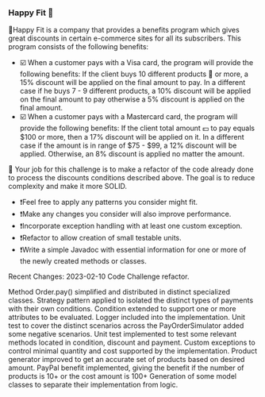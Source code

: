 ### Happy Fit 🙂
📃Happy Fit is a company that provides a benefits program which gives great discounts in certain e-commerce sites for all its subscribers.
This program consists of the following benefits:
- ☑️ When a customer pays with a Visa card, the program will provide the following benefits:
If the client buys 10 different products 🛒 or more, a 15% discount will be applied on the final amount to pay. 
In a different case if he buys 7 - 9 different products, a 10% discount will be applied on the final amount to pay
otherwise a 5% discount is applied on the final amount.
- ☑️ When a customer pays with a Mastercard card, the program will provide the following benefits:
If the client total amount 💵 to pay equals $100 or more, then a 17% discount will be applied on it. 
In a different case if the amount is in range of $75 - $99, a 12% discount will be applied. Otherwise, 
an 8% discount is applied no matter the amount.

🏁 Your job for this challenge is to make a refactor of the code already done to process the discounts conditions described above.
The goal is to reduce complexity and make it more SOLID. 
- ❗Feel free to apply any patterns you consider might fit. 
- ❗Make any changes you consider will also improve performance. 
- ❗Incorporate exception handling with at least one custom exception.
- ❗Refactor to allow creation of small testable units.
- ❗Write a simple Javadoc with essential information for one or more of the newly created methods or classes.

Recent Changes:
2023-02-10
Code Challenge refactor.

Method Order.pay() simplified and distributed in distinct specialized classes.
Strategy pattern applied to isolated the distinct types of payments with their own conditions.
Condition extended to support one or more attributes to be evaluated.
Logger included into the implementation.
Unit test to cover the distinct scenarios across the PayOrderSimulator added some negative scenarios.
Unit test implemented to test some relevant methods located in condition, discount and payment.
Custom exceptions to control minimal quantity and cost supported by the implementation.
Product generator improved to get an accurate set of products based on desired amount.
PayPal benefit implemented, giving the benefit if the number of products is 10+ or the cost amount is 100+
Generation of some model classes to separate their implementation from logic.
